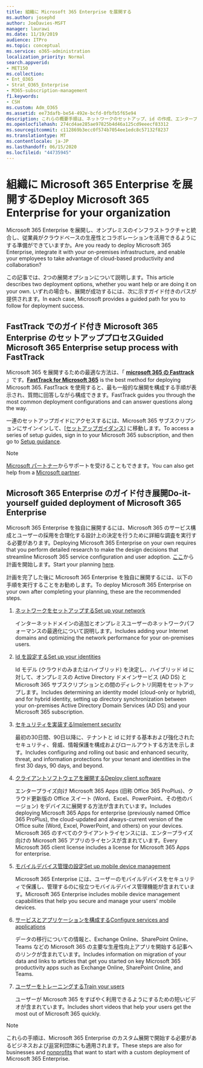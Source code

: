 ```yaml
---
title: 組織に Microsoft 365 Enterprise を展開する
ms.author: josephd
author: JoeDavies-MSFT
manager: laurawi
ms.date: 11/19/2019
audience: ITPro
ms.topic: conceptual
ms.service: o365-administration
localization_priority: Normal
search.appverid:
- MET150
ms.collection:
- Ent_O365
- Strat_O365_Enterprise
- M365-subscription-management
f1.keywords:
- CSH
ms.custom: Adm_O365
ms.assetid: ee73dafb-be54-492e-bcfd-0fbfb5f65e94
description: これらの概要手順は、ネットワークのセットアップ、id の作成、エンタープライズ向けの Microsoft 365 アプリの展開、データの移行、組織内のユーザーが Microsoft 365 の使用を開始する際に役立つように設計されています。
ms.openlocfilehash: 274cd4ae285ae97825b4d46a125cd9eeecf83312
ms.sourcegitcommit: c112869b3ecc0f574b7054ee1edc8c57132f8237
ms.translationtype: MT
ms.contentlocale: ja-JP
ms.lasthandoff: 06/15/2020
ms.locfileid: "44735945"
---
```

# <a name="deploy-microsoft-365-enterprise-for-your-organization"></a><span data-ttu-id="b14e5-103">組織に Microsoft 365 Enterprise を展開する</span><span class="sxs-lookup"><span data-stu-id="b14e5-103">Deploy Microsoft 365 Enterprise for your organization</span></span>

<span data-ttu-id="b14e5-104">Microsoft 365 Enterprise を展開し、オンプレミスのインフラストラクチャと統合し、従業員がクラウドベースの生産性とコラボレーションを活用できるようにする準備ができていますか。</span><span class="sxs-lookup"><span data-stu-id="b14e5-104">Are you ready to deploy Microsoft 365 Enterprise, integrate it with your on-premises infrastructure, and enable your employees to take advantage of cloud-based productivity and collaboration?</span></span>

<span data-ttu-id="b14e5-105">この記事では、2つの展開オプションについて説明します。</span><span class="sxs-lookup"><span data-stu-id="b14e5-105">This article describes two deployment options, whether you want help or are doing it on your own.</span></span> <span data-ttu-id="b14e5-106">いずれの場合も、展開が成功するには、次に示すガイド付きのパスが提供されます。</span><span class="sxs-lookup"><span data-stu-id="b14e5-106">In each case, Microsoft provides a guided path for you to follow for deployment success.</span></span>

## <a name="guided-microsoft-365-enterprise-setup-process-with-fasttrack"></a><span data-ttu-id="b14e5-107">FastTrack でのガイド付き Microsoft 365 Enterprise のセットアッププロセス</span><span class="sxs-lookup"><span data-stu-id="b14e5-107">Guided Microsoft 365 Enterprise setup process with FastTrack</span></span>

<span data-ttu-id="b14e5-108">Microsoft 365 を展開するための最適な方法は、「 **[microsoft 365 の Fasttrack](https://www.microsoft.com/fasttrack/microsoft-365)** 」です。</span><span class="sxs-lookup"><span data-stu-id="b14e5-108">**[FastTrack for Microsoft 365](https://www.microsoft.com/fasttrack/microsoft-365)** is the best method for deploying Microsoft 365.</span></span> <span data-ttu-id="b14e5-109">FastTrack を使用すると、最も一般的な展開を構成する手順が表示され、質問に回答しながら構成できます。</span><span class="sxs-lookup"><span data-stu-id="b14e5-109">FastTrack guides you through the most common deployment configurations and can answer questions along the way.</span></span> 

<span data-ttu-id="b14e5-110">一連のセットアップガイドにアクセスするには、Microsoft 365 サブスクリプションにサインインして、[[セットアップガイダンス](https://aka.ms/o365fasttrack)] に移動します。</span><span class="sxs-lookup"><span data-stu-id="b14e5-110">To access a series of setup guides, sign in to your Microsoft 365 subscription, and then go to [Setup guidance](https://aka.ms/o365fasttrack).</span></span>

>[!Note]
><span data-ttu-id="b14e5-111">[Microsoft パートナー](https://www.microsoft.com/solution-providers/home)からサポートを受けることもできます。</span><span class="sxs-lookup"><span data-stu-id="b14e5-111">You can also get help from a [Microsoft partner](https://www.microsoft.com/solution-providers/home).</span></span>
>

## <a name="do-it-yourself-guided-deployment-of-microsoft-365-enterprise"></a><span data-ttu-id="b14e5-112">Microsoft 365 Enterprise のガイド付き展開</span><span class="sxs-lookup"><span data-stu-id="b14e5-112">Do-it-yourself guided deployment of Microsoft 365 Enterprise</span></span>

<span data-ttu-id="b14e5-113">Microsoft 365 Enterprise を独自に展開するには、Microsoft 365 のサービス構成とユーザーの採用を合理化する設計上の決定を行うために詳細な調査を実行する必要があります。</span><span class="sxs-lookup"><span data-stu-id="b14e5-113">Deploying Microsoft 365 Enterprise on your own requires that you perform detailed research to make the design decisions that streamline Microsoft 365 service configuration and user adoption.</span></span> <span data-ttu-id="b14e5-114">[ここ](get-your-organization-ready-for-office-365.md)から計画を開始します。</span><span class="sxs-lookup"><span data-stu-id="b14e5-114">Start your planning [here](get-your-organization-ready-for-office-365.md).</span></span>

<span data-ttu-id="b14e5-115">計画を完了した後に Microsoft 365 Enterprise を独自に展開するには、以下の手順を実行することをお勧めします。</span><span class="sxs-lookup"><span data-stu-id="b14e5-115">To deploy Microsoft 365 Enterprise on your own after completing your planning, these are the recommended steps.</span></span>

1. [<span data-ttu-id="b14e5-116">ネットワークをセットアップする</span><span class="sxs-lookup"><span data-stu-id="b14e5-116">Set up your network</span></span>](set-up-network-for-office-365.md)

   <span data-ttu-id="b14e5-117">インターネットドメインの追加とオンプレミスユーザーのネットワークパフォーマンスの最適化について説明します。</span><span class="sxs-lookup"><span data-stu-id="b14e5-117">Includes adding your Internet domains and optimizing the network performance for your on-premises users.</span></span>
 
2. [<span data-ttu-id="b14e5-118">Id を設定する</span><span class="sxs-lookup"><span data-stu-id="b14e5-118">Set up your identities</span></span>](protect-your-global-administrator-accounts.md)

   <span data-ttu-id="b14e5-119">Id モデル (クラウドのみまたはハイブリッド) を決定し、ハイブリッド id に対して、オンプレミスの Active Directory ドメインサービス (AD DS) と Microsoft 365 サブスクリプションとの間のディレクトリ同期をセットアップします。</span><span class="sxs-lookup"><span data-stu-id="b14e5-119">Includes determining an identity model (cloud-only or hybrid), and for hybrid identity, setting up directory synchronization between your on-premises Active Directory Domain Services (AD DS) and your Microsoft 365 subscription.</span></span>

3. [<span data-ttu-id="b14e5-120">セキュリティを実装する</span><span class="sxs-lookup"><span data-stu-id="b14e5-120">Implement security</span></span>](https://docs.microsoft.com/office365/securitycompliance/security-roadmap)

   <span data-ttu-id="b14e5-121">最初の30日間、90日以降に、テナントと id に対する基本および強化されたセキュリティ、脅威、情報保護を構成およびロールアウトする方法を示します。</span><span class="sxs-lookup"><span data-stu-id="b14e5-121">Includes configuring and rolling out basic and enhanced security, threat, and information protections for your tenant and identities in the first 30 days, 90 days, and beyond.</span></span>
 
4. [<span data-ttu-id="b14e5-122">クライアントソフトウェアを展開する</span><span class="sxs-lookup"><span data-stu-id="b14e5-122">Deploy client software</span></span>](https://docs.microsoft.com/DeployOffice/deployment-guide-microsoft-365-apps)

   <span data-ttu-id="b14e5-123">エンタープライズ向け Microsoft 365 Apps (旧称 Office 365 ProPlus)、クラウド更新版の Office スイート (Word、Excel、PowerPoint、その他のバージョン) をデバイスに展開する方法が含まれています。</span><span class="sxs-lookup"><span data-stu-id="b14e5-123">Includes deploying Microsoft 365 Apps for enterprise (previously named Office 365 ProPlus), the cloud-updated and always-current version of the Office suite (Word, Excel, PowerPoint, and others) on your devices.</span></span> <span data-ttu-id="b14e5-124">Microsoft 365 のすべてのクライアントライセンスには、エンタープライズ向けの Microsoft 365 アプリのライセンスが含まれています。</span><span class="sxs-lookup"><span data-stu-id="b14e5-124">Every Microsoft 365 client license includes a license for Microsoft 365 Apps for enterprise.</span></span>
 
5. [<span data-ttu-id="b14e5-125">モバイルデバイス管理の設定</span><span class="sxs-lookup"><span data-stu-id="b14e5-125">Set up mobile device management</span></span>](https://support.office.com/article/set-up-mobile-device-management-mdm-in-office-365-dd892318-bc44-4eb1-af00-9db5430be3cd)

   <span data-ttu-id="b14e5-126">Microsoft 365 Enterprise には、ユーザーのモバイルデバイスをセキュリティで保護し、管理するのに役立つモバイルデバイス管理機能が含まれています。</span><span class="sxs-lookup"><span data-stu-id="b14e5-126">Microsoft 365 Enterprise includes mobile device management capabilities that help you secure and manage your users' mobile devices.</span></span>
 
6. [<span data-ttu-id="b14e5-127">サービスとアプリケーションを構成する</span><span class="sxs-lookup"><span data-stu-id="b14e5-127">Configure services and applications</span></span>](configure-services-and-applications.md)

   <span data-ttu-id="b14e5-128">データの移行についての情報と、Exchange Online、SharePoint Online、Teams などの Microsoft 365 の主要な生産性向上アプリを開始する記事へのリンクが含まれています。</span><span class="sxs-lookup"><span data-stu-id="b14e5-128">Includes information on migration of your data and links to articles that get you started on key Microsoft 365 productivity apps such as Exchange Online, SharePoint Online, and Teams.</span></span>
 
7. [<span data-ttu-id="b14e5-129">ユーザーをトレーニングする</span><span class="sxs-lookup"><span data-stu-id="b14e5-129">Train your users</span></span>](https://docs.microsoft.com/office365/admin/admin-overview/get-started-with-office-365#training-resources-for-your-users)

   <span data-ttu-id="b14e5-130">ユーザーが Microsoft 365 をすばやく利用できるようにするための短いビデオが含まれています。</span><span class="sxs-lookup"><span data-stu-id="b14e5-130">Includes short videos that help your users get the most out of Microsoft 365 quickly.</span></span>
 

>[!Note]
><span data-ttu-id="b14e5-131">これらの手順は、Microsoft 365 Enterprise のカスタム展開で開始する必要があるビジネスおよび[非](https://go.microsoft.com/fwlink/?LinkId=627221)営利団体にも適用されます。</span><span class="sxs-lookup"><span data-stu-id="b14e5-131">These steps are also for businesses and [nonprofits](https://go.microsoft.com/fwlink/?LinkId=627221) that want to start with a custom deployment of Microsoft 365 Enterprise.</span></span> 
>
